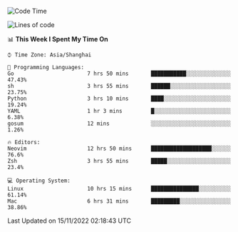 <!--START_SECTION:waka-->
![Code Time](http://img.shields.io/badge/Code%20Time-980%20hrs%205%20mins-blue)

![Lines of code](https://img.shields.io/badge/From%20Hello%20World%20I%27ve%20Written-24%20Thousand%20lines%20of%20code-blue)

📊 **This Week I Spent My Time On** 

```text
⌚︎ Time Zone: Asia/Shanghai

💬 Programming Languages: 
Go                       7 hrs 50 mins       ███████████░░░░░░░░░░░░░░   47.43% 
sh                       3 hrs 55 mins       ██████░░░░░░░░░░░░░░░░░░░   23.75% 
Python                   3 hrs 10 mins       ████░░░░░░░░░░░░░░░░░░░░░   19.24% 
YAML                     1 hr 3 mins         █░░░░░░░░░░░░░░░░░░░░░░░░   6.38% 
gosum                    12 mins             ░░░░░░░░░░░░░░░░░░░░░░░░░   1.26%

🔥 Editors: 
Neovim                   12 hrs 50 mins      ███████████████████░░░░░░   76.6% 
Zsh                      3 hrs 55 mins       █████░░░░░░░░░░░░░░░░░░░░   23.4%

💻 Operating System: 
Linux                    10 hrs 15 mins      ███████████████░░░░░░░░░░   61.14% 
Mac                      6 hrs 31 mins       █████████░░░░░░░░░░░░░░░░   38.86%

```


 Last Updated on 15/11/2022 02:18:43 UTC
<!--END_SECTION:waka-->

